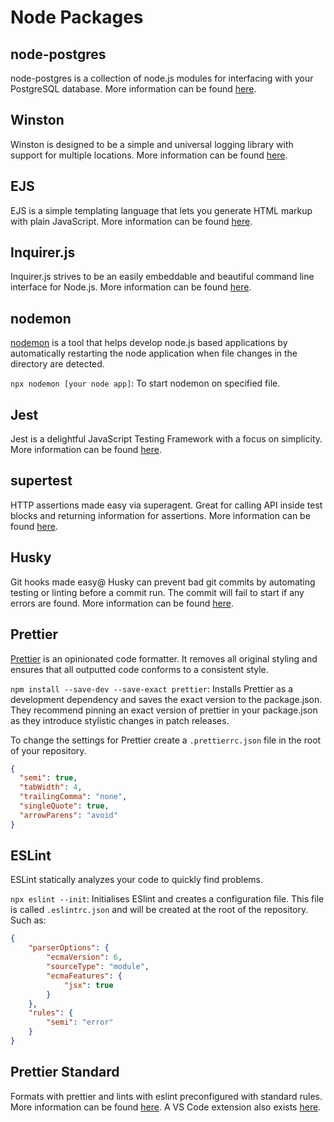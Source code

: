 # Node Packages 

## node-postgres

node-postgres is a collection of node.js modules for interfacing with your PostgreSQL database. More information can be found [here](https://node-postgres.com).

## Winston 

Winston is designed to be a simple and universal logging library with support for multiple locations. More information can be found [here](https://github.com/winstonjs/winston).

## EJS 

EJS is a simple templating language that lets you generate HTML markup with plain JavaScript. More information can be found [here](https://ejs.co).

## Inquirer.js

Inquirer.js strives to be an easily embeddable and beautiful command line interface for Node.js. More information can be found [here](https://www.npmjs.com/package/inquirer).

## nodemon

[nodemon](https://www.npmjs.com/package/nodemon) is a tool that helps develop node.js based applications by automatically restarting the node application when file changes in the directory are detected. 

`npx nodemon [your node app]`: To start nodemon on specified file.

## Jest 

Jest is a delightful JavaScript Testing Framework with a focus on simplicity. More information can be found [here](https://jestjs.io).

## supertest

HTTP assertions made easy via superagent. Great for calling API inside test blocks and returning information for assertions. More information can be found [here](https://www.npmjs.com/package/supertest).

## Husky 

Git hooks made easy@ Husky can prevent bad git commits by automating testing or linting before a commit run. The commit will fail to start if any errors are found. More information can be found [here](https://github.com/typicode/husky).

## Prettier

[Prettier](https://prettier.io) is an opinionated code formatter. It removes all original styling and ensures that all outputted code conforms to a consistent style. 

`npm install --save-dev --save-exact prettier`: Installs Prettier as a development dependency and saves the exact version to the package.json. They recommend pinning an exact version of prettier in your package.json as they introduce stylistic changes in patch releases.

To change the settings for Prettier create a `.prettierrc.json` file in the root of your repository.

```json
{
  "semi": true,
  "tabWidth": 4,
  "trailingComma": "none",
  "singleQuote": true,
  "arrowParens": "avoid"
}
```

## ESLint 

ESLint statically analyzes your code to quickly find problems.

`npx eslint --init`: Initialises ESlint and creates a configuration file. This file is called `.eslintrc.json` and will be created at the root of the repository. Such as:

```json
{
    "parserOptions": {
        "ecmaVersion": 6,
        "sourceType": "module",
        "ecmaFeatures": {
            "jsx": true
        }
    },
    "rules": {
        "semi": "error"
    }
}
```

## Prettier Standard

Formats with prettier and lints with eslint preconfigured with standard rules. More information can be found [here](https://github.com/sheerun/prettier-standard). A VS Code extension also exists [here](https://marketplace.visualstudio.com/items?itemName=numso.prettier-standard-vscode).